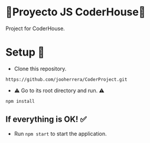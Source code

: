 # :small_blue_diamond:Proyecto JS CoderHouse:small_blue_diamond:

Project for CoderHouse.


# <a id="setup"> </a> Setup :rocket:


- Clone this repository.

```
https://github.com/jooherrera/CoderProject.git
```



- :warning: Go to its root directory and run. :warning: 

```
npm install 
```


## If everything is OK! :white_check_mark:


- Run `npm start` to start the application.



